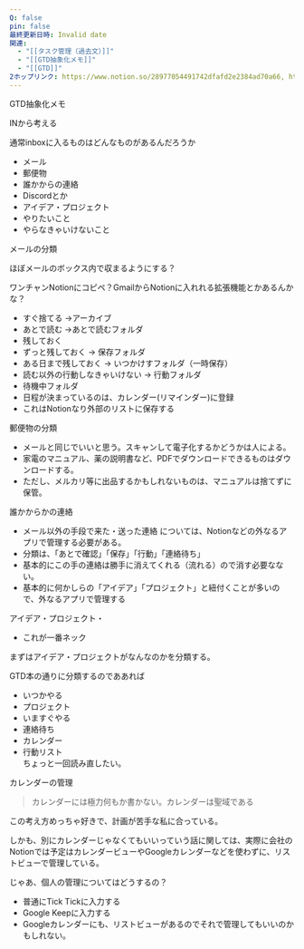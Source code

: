 ```yaml
---
Q: false
pin: false
最終更新日時: Invalid date
関連:
  - "[[タスク管理（過去文）]]"
  - "[[GTD抽象化メモ]]"
  - "[[GTD]]"
2ホップリンク: https://www.notion.so/28977054491742dfafd2e2384ad70a66, https://www.notion.so/2d537d7c8e0a43f49f331c492bef06cb, https://www.notion.so/3056553b21e84163b3e0ad162d924b07, https://www.notion.so/37dc6fa32cfe48cdb6ee6c64ce354faa, https://www.notion.so/41422f4a03c24cf2a89d486bcfec9c4c, https://www.notion.so/82e3613c80b848eba1744b3b46afab38, https://www.notion.so/89f7cd78eeb4452f9a5433eb3dfb938e, https://www.notion.so/9a7f1d620a4a491e8f25962f156bf173, https://www.notion.so/a852849e626f4d4c94ecaf6a4d948e52, https://www.notion.so/ada28057937347ad9d67569c826c0d0e, https://www.notion.so/b916c6962c0045b6bea52d8153618b88, https://www.notion.so/cc7b28b1b1a243418417176fa0368377, https://www.notion.so/d7e58f47d072438bbfd016e453e04036, https://www.notion.so/e56fe12eb43448d2b5367dfcc53e046b,https://www.notion.so/28977054491742dfafd2e2384ad70a66, https://www.notion.so/37dc6fa32cfe48cdb6ee6c64ce354faa, https://www.notion.so/ada28057937347ad9d67569c826c0d0e, https://www.notion.so/d8b22f7c764748359774016505850071,https://www.notion.so/28977054491742dfafd2e2384ad70a66, https://www.notion.so/37dc6fa32cfe48cdb6ee6c64ce354faa, https://www.notion.so/41422f4a03c24cf2a89d486bcfec9c4c, https://www.notion.so/89f7cd78eeb4452f9a5433eb3dfb938e, https://www.notion.so/a852849e626f4d4c94ecaf6a4d948e52, https://www.notion.so/b8bbc42ff5aa49758f59b02c1661ade0, https://www.notion.so/d8b22f7c764748359774016505850071
---
```

  

GTD抽象化メモ

INから考える

通常inboxに入るものはどんなものがあるんだろうか

- メール  
- 郵便物  
- 誰かからの連絡  
- Discordとか  
- アイデア・プロジェクト  
- やりたいこと  
- やらなきゃいけないこと  

  

メールの分類

ほぼメールのボックス内で収まるようにする？

ワンチャンNotionにコピペ？GmailからNotionに入れれる拡張機能とかあるんかな？

- すぐ捨てる →アーカイブ  
- あとで読む →あとで読むフォルダ  
- 残しておく  
- ずっと残しておく → 保存フォルダ  
- ある日まで残しておく → いつかけすフォルダ（一時保存）  
- 読む以外の行動しなきゃいけない → 行動フォルダ  
- 待機中フォルダ  
- 日程が決まっているのは、カレンダー(リマインダー)に登録  
- これはNotionなり外部のリストに保存する  

郵便物の分類

- メールと同じでいいと思う。スキャンして電子化するかどうかは人による。  
- 家電のマニュアル、薬の説明書など、PDFでダウンロードできるものはダウンロードする。  
- ただし、メルカリ等に出品するかもしれないものは、マニュアルは捨てずに保管。  

誰かからかの連絡

- メール以外の手段で来た・送った連絡 については、Notionなどの外なるアプリで管理する必要がある。  
- 分類は、「あとで確認」「保存」「行動」「連絡待ち」  
- 基本的にこの手の連絡は勝手に消えてくれる（流れる）ので消す必要なない。  
- 基本的に何かしらの「アイデア」「プロジェクト」と紐付くことが多いので、外なるアプリで管理する  

アイデア・プロジェクト・

- これが一番ネック

まずはアイデア・プロジェクトがなんなのかを分類する。

GTD本の通りに分類するのでああれば

- いつかやる  
- プロジェクト  
- いますぐやる  
- 連絡待ち  
- カレンダー  
- 行動リスト  
ちょっと一回読み直したい。  

カレンダーの管理

> カレンダーには極力何もか書かない。カレンダーは聖域である

この考え方めっちゃ好きで、計画が苦手な私に合っている。

しかも、別にカレンダーじゃなくてもいいっていう話に関しては、実際に会社のNotionでは予定はカレンダービューやGoogleカレンダーなどを使わずに、リストビューで管理している。

じゃあ、個人の管理についてはどうするの？

- 普通にTick Tickに入力する  
- Google Keepに入力する  
- Googleカレンダーにも、リストビューがあるのでそれで管理してもいいのかもしれない。